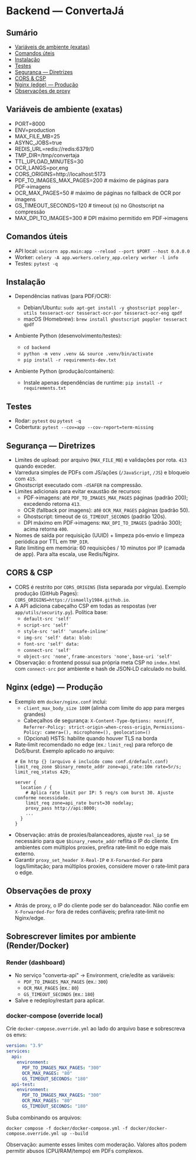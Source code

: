 # Backend — ConvertaJá

## Sumário
- [Variáveis de ambiente (exatas)](#variaveis-de-ambiente-exatas)
- [Comandos úteis](#comandos-uteis)
- [Instalação](#instalacao)
- [Testes](#testes)
- [Segurança — Diretrizes](#seguranca-diretrizes)
- [CORS & CSP](#cors-csp)
- [Nginx (edge) — Produção](#nginx-edge-producao)
- [Observações de proxy](#observacoes-de-proxy)

<a id="variaveis-de-ambiente-exatas"></a>
## Variáveis de ambiente (exatas)
- PORT=8000
- ENV=production
- MAX_FILE_MB=25
- ASYNC_JOBS=true
- REDIS_URL=redis://redis:6379/0
- TMP_DIR=/tmp/convertaja
- TTL_UPLOAD_MINUTES=30
- OCR_LANGS=por,eng
- CORS_ORIGINS=http://localhost:5173
- PDF_TO_IMAGES_MAX_PAGES=200   # máximo de páginas para PDF→imagens
- OCR_MAX_PAGES=50              # máximo de páginas no fallback de OCR por imagens
- GS_TIMEOUT_SECONDS=120        # timeout (s) no Ghostscript na compressão
- MAX_DPI_TO_IMAGES=300         # DPI máximo permitido em PDF→imagens

<a id="comandos-uteis"></a>
## Comandos úteis
- API local: `uvicorn app.main:app --reload --port $PORT --host 0.0.0.0`
- Worker: `celery -A app.workers.celery_app.celery worker -l info`
- Testes: `pytest -q`

<a id="instalacao"></a>
## Instalação
- Dependências nativas (para PDF/OCR):
  - Debian/Ubuntu: `sudo apt-get install -y ghostscript poppler-utils tesseract-ocr tesseract-ocr-por tesseract-ocr-eng qpdf`
  - macOS (Homebrew): `brew install ghostscript poppler tesseract qpdf`

- Ambiente Python (desenvolvimento/testes):
  - `cd backend`
  - `python -m venv .venv && source .venv/bin/activate`
  - `pip install -r requirements-dev.txt`

- Ambiente Python (produção/containers):
  - Instale apenas dependências de runtime: `pip install -r requirements.txt`

<a id="testes"></a>
## Testes
- Rodar: `pytest` ou `pytest -q`
- Cobertura: `pytest --cov=app --cov-report=term-missing`

<a id="seguranca-diretrizes"></a>
## Segurança — Diretrizes
- Limites de upload: por arquivo (`MAX_FILE_MB`) e validações por rota. `413` quando exceder.
- Varredura simples de PDFs com JS/ações (`/JavaScript`, `/JS`) e bloqueio com `415`.
- Ghostscript executado com `-dSAFER` na compressão.
- Limites adicionais para evitar exaustão de recursos:
  - PDF→imagens: até `PDF_TO_IMAGES_MAX_PAGES` páginas (padrão 200); excedendo retorna `413`.
  - OCR (fallback por imagens): até `OCR_MAX_PAGES` páginas (padrão 50).
  - Ghostscript: timeout de `GS_TIMEOUT_SECONDS` (padrão 120s).
  - DPI máximo em PDF→imagens: `MAX_DPI_TO_IMAGES` (padrão 300); acima retorna `400`.
- Nomes de saída por requisição (UUID) + limpeza pós‑envio e limpeza periódica por TTL em `TMP_DIR`.
- Rate limiting em memória: 60 requisições / 10 minutos por IP (camada de app). Para alta escala, use Redis/Nginx.

<a id="cors-csp"></a>
## CORS & CSP
- CORS é restrito por `CORS_ORIGINS` (lista separada por vírgula). Exemplo produção (GitHub Pages): `CORS_ORIGINS=https://ismaelly1984.github.io`.
- A API adiciona cabeçalho CSP em todas as respostas (ver `app/utils/security.py`). Política base:
  - `default-src 'self'`
  - `script-src 'self'`
  - `style-src 'self' 'unsafe-inline'`
  - `img-src 'self' data: blob:`
  - `font-src 'self' data:`
  - `connect-src 'self'`
  - `object-src 'none'`, `frame-ancestors 'none'`, `base-uri 'self'`
- Observação: o frontend possui sua própria meta CSP no `index.html` com `connect-src` por ambiente e hash de JSON‑LD calculado no build.

<a id="nginx-edge-producao"></a>
## Nginx (edge) — Produção
- Exemplo em `docker/nginx.conf` inclui:
  - `client_max_body_size 100M` (alinha com limite do app para merges grandes)
  - Cabeçalhos de segurança: `X-Content-Type-Options: nosniff`, `Referrer-Policy: strict-origin-when-cross-origin`, `Permissions-Policy: camera=(), microphone=(), geolocation=()`
  - (Opcional) HSTS: habilite quando houver TLS na borda
- Rate‑limit recomendado no edge (ex.: `limit_req`) para reforço de DoS/burst. Exemplo aplicado no arquivo:
  ```nginx
  # Em http {} (arquivo é incluído como conf.d/default.conf)
  limit_req_zone $binary_remote_addr zone=api_rate:10m rate=5r/s;
  limit_req_status 429;

  server {
    location / {
      # Aplica rate limit por IP: 5 req/s com burst 30. Ajuste conforme necessidade.
      limit_req zone=api_rate burst=30 nodelay;
      proxy_pass http://api:8000;
      ...
    }
  }
  ```
- Observação: atrás de proxies/balanceadores, ajuste `real_ip` se necessário para que `$binary_remote_addr` reflita o IP do cliente. Em ambientes com múltiplos proxies, prefira rate‑limit no edge mais externo.
- Garantir `proxy_set_header X-Real-IP` e `X-Forwarded-For` para logs/limitação; para múltiplos proxies, considere mover o rate‑limit para o edge.

<a id="observacoes-de-proxy"></a>
## Observações de proxy
- Atrás de proxy, o IP do cliente pode ser do balanceador. Não confie em `X-Forwarded-For` fora de redes confiáveis; prefira rate‑limit no Nginx/edge.

## Sobrescrever limites por ambiente (Render/Docker)
### Render (dashboard)
- No serviço "converta-api" → Environment, crie/edite as variáveis:
  - `PDF_TO_IMAGES_MAX_PAGES` (ex.: `300`)
  - `OCR_MAX_PAGES` (ex.: `80`)
  - `GS_TIMEOUT_SECONDS` (ex.: `180`)
- Salve e redeploy/restart para aplicar.

### docker-compose (override local)
Crie `docker-compose.override.yml` ao lado do arquivo base e sobrescreva os envs:

```yaml
version: "3.9"
services:
  api:
    environment:
      PDF_TO_IMAGES_MAX_PAGES: "300"
      OCR_MAX_PAGES: "80"
      GS_TIMEOUT_SECONDS: "180"
  api-test:
    environment:
      PDF_TO_IMAGES_MAX_PAGES: "300"
      OCR_MAX_PAGES: "80"
      GS_TIMEOUT_SECONDS: "180"
```

Suba combinando os arquivos:

```
docker compose -f docker/docker-compose.yml -f docker/docker-compose.override.yml up --build
```

Observação: aumente esses limites com moderação. Valores altos podem permitir abusos (CPU/RAM/tempo) em PDFs complexos.
